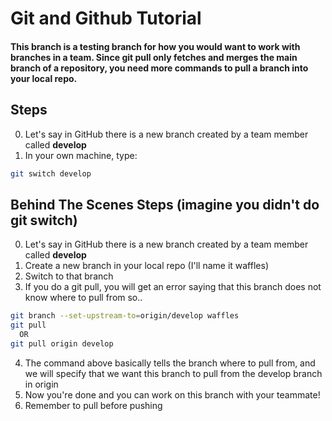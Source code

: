 # Git and Github Tutorial

#### This branch is a testing branch for how you would want to work with branches in a team. Since git pull only fetches and merges the main branch of a repository, you need more commands to pull a branch into your local repo.

## Steps
0. Let's say in GitHub there is a new branch created by a team member called <b>develop</b>
1. In your own machine, type:
```bash
git switch develop
```

## Behind The Scenes Steps (imagine you didn't do git switch)
0. Let's say in GitHub there is a new branch created by a team member called <b>develop</b>
1. Create a new branch in your local repo (I'll name it waffles)
2. Switch to that branch
3. If you do a git pull, you will get an error saying that this branch does not know where to pull from so..

```bash
git branch --set-upstream-to=origin/develop waffles
git pull
  OR
git pull origin develop
```

4. The command above basically tells the branch where to pull from, and we will specify that we want this branch to pull
from the develop branch in origin
5. Now you're done and you can work on this branch with your teammate!
6. Remember to pull before pushing
